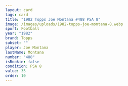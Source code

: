```yaml
---
layout: card
tags: card
title: "1982 Topps Joe Montana #488 PSA 8"
image: /images/uploads/1982-topps-joe-montana-8.webp
sport: Football
year: "1982"
brand: Topps
subset: ""
player: Joe Montana
lastName: Montana
number: "488"
isRookie: false
condition: PSA 8
value: 35
order: 10
---
```

